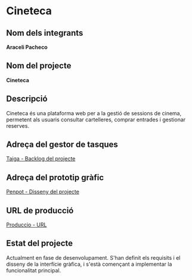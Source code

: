 # Cineteca

## Nom dels integrants  
**Araceli Pacheco**  

## Nom del projecte  
**Cineteca**  

## Descripció  
Cineteca és una plataforma web per a la gestió de sessions de cinema, permetent als usuaris consultar cartelleres, comprar entrades i gestionar reserves.  

## Adreça del gestor de tasques  
[Taiga - Backlog del projecte](https://tree.taiga.io/project/aracelipac-cinema-aracelipac/backlog)  

## Adreça del prototip gràfic  
[Penpot - Disseny del projecte](https://design.penpot.app/#/view?file-id=15f52329-dbfe-804d-8005-d5deb6269682&page-id=15f52329-dbfe-804d-8005-d5deb6269683&section=interactions&index=0&share-id=7e5a2fce-ccc0-804a-8005-d5ea89add55e)  

## URL de producció  
[Produccio - URL](http://cinema.daw.inspedralbes.cat/)  

## Estat del projecte  
Actualment en fase de desenvolupament. S'han definit els requisits i el disseny de la interfície gràfica, i s'està començant a implementar la funcionalitat principal.  

